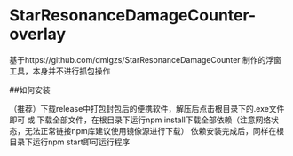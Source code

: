 # StarResonanceDamageCounter-overlay
基于https://github.com/dmlgzs/StarResonanceDamageCounter
制作的浮窗工具，本身并不进行抓包操作

##如何安装

（推荐）下载release中打包封包后的便携软件，解压后点击根目录下的.exe文件即可
或
下载全部文件，在根目录下运行npm install下载全部依赖（注意网络状态，无法正常链接npm库建议使用镜像源进行下载）
依赖安装完成后，同样在根目录下运行npm start即可运行程序
